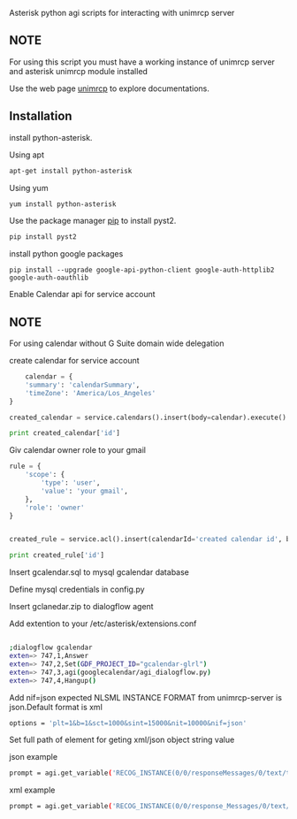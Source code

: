 Asterisk python agi scripts for interacting with unimrcp server 

## NOTE

For using this script you must  have a working instance of unimrcp server and asterisk unimrcp module installed

Use the web page  [unimrcp](http://www.unimrcp.org/) to explore documentations.

## Installation

install python-asterisk.

Using apt

```bash
apt-get install python-asterisk
```

Using yum

```bash
yum install python-asterisk
```



Use the package manager [pip](https://pip.pypa.io/en/stable/) to install pyst2.

```bash
pip install pyst2
```

install python google packages
```
pip install --upgrade google-api-python-client google-auth-httplib2 google-auth-oauthlib
```
Enable Calendar api for service account

## NOTE 
For using calendar without G Suite domain wide delegation

create calendar for service account 
```python
    calendar = {
    'summary': 'calendarSummary',
    'timeZone': 'America/Los_Angeles'
}

created_calendar = service.calendars().insert(body=calendar).execute()

print created_calendar['id']
```

Giv calendar owner role to your gmail 
```python
rule = {
    'scope': {
        'type': 'user',
        'value': 'your gmail',
    },
    'role': 'owner'
}


created_rule = service.acl().insert(calendarId='created calendar id', body=rule).execute()

print created_rule['id']
```

Insert gcalendar.sql to mysql gcalendar database

Define mysql credentials in config.py

Insert  gclanedar.zip to dialogflow agent


Add  extention to your /etc/asterisk/extensions.conf
```bash

;dialogflow gcalendar
exten=> 747,1,Answer
exten=> 747,2,Set(GDF_PROJECT_ID="gcalendar-glrl")
exten=> 747,3,agi(googlecalendar/agi_dialogflow.py)
exten=> 747,4,Hangup()
```




Add nif=json  expected NLSML INSTANCE FORMAT  from unimrcp-server is json.Default format is xml

```bash
options = 'plt=1&b=1&sct=1000&sint=15000&nit=10000&nif=json'
```

Set full path of  element for geting xml/json object string value

json example

```bash
prompt = agi.get_variable('RECOG_INSTANCE(0/0/responseMessages/0/text/text/0)')
```
xml example
```bash
prompt = agi.get_variable('RECOG_INSTANCE(0/0/response_Messages/0/text/text/0)')
```

